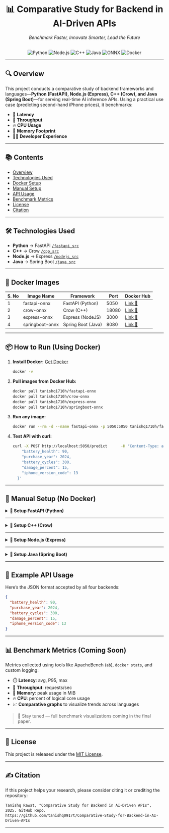 <div align="center">
  <h1>📊 Comparative Study for Backend in AI-Driven APIs</h1>
  <i>Benchmark Faster, Innovate Smarter, Lead the Future</i><br><br>

  ![Python](https://img.shields.io/badge/Python-3776AB?logo=python&logoColor=white)
  ![Node.js](https://img.shields.io/badge/Node.js-339933?logo=nodedotjs&logoColor=white)
  ![C++](https://img.shields.io/badge/C++-00599C?logo=c%2B%2B&logoColor=white)
  ![Java](https://img.shields.io/badge/Java-007396?logo=java&logoColor=white)
  ![ONNX](https://img.shields.io/badge/ONNX-005CED?logo=onnx&logoColor=white)
  ![Docker](https://img.shields.io/badge/Docker-2496ED?logo=docker&logoColor=white)
</div>

---

## 🔍 Overview

This project conducts a comparative study of backend frameworks and languages—**Python (FastAPI), Node.js (Express), C++ (Crow), and Java (Spring Boot)**—for serving real-time AI inference APIs. Using a practical use case (predicting second-hand iPhone prices), it benchmarks:

- 🔁 **Latency**
- 🚀 **Throughput**
- 🔥 **CPU Usage**
- 🧠 **Memory Footprint**
- 👨‍💻 **Developer Experience**

---

## 📚 Contents

- [Overview](#-overview)
- [Technologies Used](#-technologies-used)
- [Docker Setup](#-docker-images)
- [Manual Setup](#-manual-setup-no-docker)
- [API Usage](#-example-api-usage)
- [Benchmark Metrics](#-benchmark-metrics-coming-soon)
- [License](#-license)
- [Citation](#-citation)

---

## 🛠️ Technologies Used

- **Python** → FastAPI [`/fastapi_src`](fastapi_src)
- **C++** → Crow [`/cpp_src`](cpp_src)
- **Node.js** → Express [`/nodejs_src`](nodejs_src)
- **Java** → Spring Boot [`/java_src`](java_src)

---

## 🐳 Docker Images

| S. No | Image Name         | Framework         | Port | Docker Hub |
|-------|---------------------|-------------------|------|-------------|
| 1     | fastapi-onnx        | FastAPI (Python)  | 5050 | [Link 🔗](https://hub.docker.com/r/tanishq1710h/fastapi-onnx) |
| 2     | crow-onnx           | Crow (C++)        | 18080| [Link 🔗](https://hub.docker.com/r/tanishq1710h/crow-onnx) |
| 3     | express-onnx        | Express (NodeJS)  | 3000 | [Link 🔗](https://hub.docker.com/r/tanishq1710h/express-onnx) |
| 4     | springboot-onnx     | Spring Boot (Java)| 8080 | [Link 🔗](https://hub.docker.com/r/tanishq1710h/springboot-onnx) |

---

## 📦 How to Run (Using Docker)

1. **Install Docker:** [Get Docker](https://docs.docker.com/engine/install/)
   ```bash
   docker -v
   ```

2. **Pull images from Docker Hub:**
   ```bash
   docker pull tanishq1710h/fastapi-onnx
   docker pull tanishq1710h/crow-onnx
   docker pull tanishq1710h/express-onnx
   docker pull tanishq1710h/springboot-onnx
   ```

3. **Run any image:**
   ```bash
   docker run --rm -d --name fastapi-onnx -p 5050:5050 tanishq1710h/fastapi-onnx
   ```

4. **Test API with curl:**
   ```bash
   curl -X POST http://localhost:5050/predict      -H "Content-Type: application/json"      -d '{
       "battery_health": 90,
       "purchase_year": 2024,
       "battery_cycles": 300,
       "damage_percent": 15,
       "iphone_version_code": 13
     }'
   ```

---

## 🧰 Manual Setup (No Docker)

<details>
<summary><strong>🔧 Setup FastAPI (Python)</strong></summary>

```bash
pip install fastapi uvicorn python-dotenv jinja2 requests
pip install pandas scikit-learn onnx onnxruntime
cd fastapi_src
uvicorn main:app --reload
```

<p align="center">
  <img src="assets/fastapi_server.png" width="70%" />
</p>
</details>

---

<details>
<summary><strong>🔧 Setup C++ (Crow)</strong></summary>

```bash
cd cpp_src
unzip asio.zip
unzip onnxruntime-linux-x64-1.20.0.zip
```

**Quick Run:**
```bash
./predict_iphone
```

**Or Compile Manually:**

```bash
export ONNX_RUNTIME_DIR="onnxruntime-linux-x64-1.20.0"
export ONNX_LIB_PATH="$ONNX_RUNTIME_DIR/lib"

g++ main.cpp -o predict_iphone -std=c++17     -I${ONNX_RUNTIME_DIR}/include -I. -Iasio/asio/include     -L${ONNX_LIB_PATH} -lonnxruntime -Wl,-rpath,${ONNX_LIB_PATH} -pthread
```

<p align="center">
  <img src="assets/cpp_server.png" width="70%" />
</p>
</details>

---

<details>
<summary><strong>🔧 Setup Node.js (Express)</strong></summary>

```bash
npm install express body-parser onnxruntime-node
node server.js
```

<p align="center">
  <img src="assets/express_server.png" width="70%" />
</p>
</details>

---

<details>
<summary><strong>🔧 Setup Java (Spring Boot)</strong></summary>

Install Java 17 and Maven:

```bash
# macOS
brew install openjdk@17 maven

# Linux
sudo apt install openjdk-17-jdk maven
```

Build and Run:

```bash
cd java_src
mvn clean install
java -jar target/{app_name}-0.0.1-SNAPSHOT.jar
```

<p align="center">
  <img src="assets/spring_server.png" width="70%" />
</p>
</details>

---

## 🧪 Example API Usage

Here’s the JSON format accepted by all four backends:

```json
{
  "battery_health": 90,
  "purchase_year": 2024,
  "battery_cycles": 300,
  "damage_percent": 15,
  "iphone_version_code": 13
}
```

---

## 📊 Benchmark Metrics (Coming Soon)

Metrics collected using tools like ApacheBench (`ab`), `docker stats`, and custom logging:

- ⏱️ **Latency**: avg, P95, max
- 🔁 **Throughput**: requests/sec
- 🧠 **Memory**: peak usage in MiB
- 🔥 **CPU**: percent of logical core usage
- 📈 **Comparative graphs** to visualize trends across languages

> 📌 Stay tuned — full benchmark visualizations coming in the final paper.

---

## 📄 License

This project is released under the [MIT License](LICENSE).

---

## ✍️ Citation

If this project helps your research, please consider citing it or crediting the repository:

```plaintext
Tanishq Rawat, "Comparative Study for Backend in AI-Driven APIs", 2025. GitHub Repo.
https://github.com/tanishq0917t/Comparative-Study-for-Backend-in-AI-Driven-APIs
```

---
